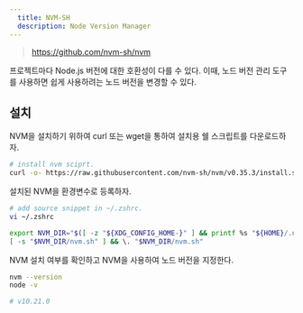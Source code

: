 ```yaml
---
  title: NVM-SH
  description: Node Version Manager
---
```


> https://github.com/nvm-sh/nvm

프로젝트마다 Node.js 버전에 대한 호환성이 다를 수 있다. 이때, 노드 버전 관리 도구를 사용하면 쉽게 사용하려는 노드 버전을 변경할 수 있다.

## 설치  
NVM을 설치하기 위하여 curl 또는 wget을 통하여 설치용 쉘 스크립트를 다운로드하자.

```sh
# install nvm sciprt.
curl -o- https://raw.githubusercontent.com/nvm-sh/nvm/v0.35.3/install.sh | bash
```

설치된 NVM을 환경변수로 등록하자.
```sh
# add source snippet in ~/.zshrc.
vi ~/.zshrc

export NVM_DIR="$([ -z "${XDG_CONFIG_HOME-}" ] && printf %s "${HOME}/.nvm" || printf %s "${XDG_CONFIG_HOME}/nvm")"
[ -s "$NVM_DIR/nvm.sh" ] && \. "$NVM_DIR/nvm.sh"
```

NVM 설치 여부를 확인하고 NVM을 사용하여 노드 버전을 지정한다.
```sh
nvm --version
node -v

# v10.21.0
```
